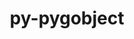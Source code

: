 ---
title: "py-pygobject"
layout: cache
categories: [package, develop]
meta: {"compilers": ["gcc@11.4.0"], "num_specs": 20, "num_specs_by_stack": {"e4s": 20, "root": 20}, "oss": ["ubuntu22.04"], "platforms": ["linux"], "stacks": ["e4s", "root"], "targets": ["x86_64_v3"], "versions": ["3.46.0"]}
spec_details: [{"compiler": "gcc@11.4.0", "hash": "3fcffukjshbw6fgds2gbfb3ichdeqlsm", "os": "ubuntu22.04", "platform": "linux", "size": "-", "stacks": ["e4s", "root"], "target": "x86_64_v3", "variants": ["build_system=python_pip"], "versions": ["3.46.0"]}, {"compiler": "gcc@11.4.0", "hash": "4surmns7xmq4olnqamd5ltxlhbdh5s66", "os": "ubuntu22.04", "platform": "linux", "size": "-", "stacks": ["e4s", "root"], "target": "x86_64_v3", "variants": ["build_system=python_pip"], "versions": ["3.46.0"]}, {"compiler": "gcc@11.4.0", "hash": "5zve7jxkfiw5x26dm47x4pdq2yda6exm", "os": "ubuntu22.04", "platform": "linux", "size": "-", "stacks": ["e4s", "root"], "target": "x86_64_v3", "variants": ["build_system=python_pip"], "versions": ["3.46.0"]}, {"compiler": "gcc@11.4.0", "hash": "6gkha76mj5ej6f7lxpapcc57jukup53p", "os": "ubuntu22.04", "platform": "linux", "size": "-", "stacks": ["e4s", "root"], "target": "x86_64_v3", "variants": ["build_system=python_pip"], "versions": ["3.46.0"]}, {"compiler": "gcc@11.4.0", "hash": "dml4jzcnezcdzjrmdpwtdruzssobm2ed", "os": "ubuntu22.04", "platform": "linux", "size": "-", "stacks": ["e4s", "root"], "target": "x86_64_v3", "variants": ["build_system=python_pip"], "versions": ["3.46.0"]}, {"compiler": "gcc@11.4.0", "hash": "eevhdcpqj66crvqdir6jtuewkbk7apok", "os": "ubuntu22.04", "platform": "linux", "size": "-", "stacks": ["e4s", "root"], "target": "x86_64_v3", "variants": ["build_system=python_pip"], "versions": ["3.46.0"]}, {"compiler": "gcc@11.4.0", "hash": "iazsdehpuzrewp4vylbkst2h4vjisl2h", "os": "ubuntu22.04", "platform": "linux", "size": "-", "stacks": ["e4s", "root"], "target": "x86_64_v3", "variants": ["build_system=python_pip"], "versions": ["3.46.0"]}, {"compiler": "gcc@11.4.0", "hash": "llj6sqqdhghvqnzy3jskknug2c7qvee5", "os": "ubuntu22.04", "platform": "linux", "size": "-", "stacks": ["e4s", "root"], "target": "x86_64_v3", "variants": ["build_system=python_pip"], "versions": ["3.46.0"]}, {"compiler": "gcc@11.4.0", "hash": "njaw6aajrv4ckxrqnj7wdtv2xb5ftrse", "os": "ubuntu22.04", "platform": "linux", "size": "-", "stacks": ["e4s", "root"], "target": "x86_64_v3", "variants": ["build_system=python_pip"], "versions": ["3.46.0"]}, {"compiler": "gcc@11.4.0", "hash": "pgud55ealdgduquz6kd55dvraq2kcw74", "os": "ubuntu22.04", "platform": "linux", "size": "-", "stacks": ["e4s", "root"], "target": "x86_64_v3", "variants": ["build_system=python_pip"], "versions": ["3.46.0"]}, {"compiler": "gcc@11.4.0", "hash": "pqh7tgnldqhaqn5gomo6txv5jwetdo2w", "os": "ubuntu22.04", "platform": "linux", "size": "-", "stacks": ["e4s", "root"], "target": "x86_64_v3", "variants": ["build_system=python_pip"], "versions": ["3.46.0"]}, {"compiler": "gcc@11.4.0", "hash": "pqudmcrvonk4p5psz3gmhqsxm7nctwb7", "os": "ubuntu22.04", "platform": "linux", "size": "-", "stacks": ["e4s", "root"], "target": "x86_64_v3", "variants": ["build_system=python_pip"], "versions": ["3.46.0"]}, {"compiler": "gcc@11.4.0", "hash": "qn647lge6t4j4cmurc3vggn72fiw3nqv", "os": "ubuntu22.04", "platform": "linux", "size": "-", "stacks": ["e4s", "root"], "target": "x86_64_v3", "variants": ["build_system=python_pip"], "versions": ["3.46.0"]}, {"compiler": "gcc@11.4.0", "hash": "qvg6lnsnikzl55kylihq6sl5jgukjxf7", "os": "ubuntu22.04", "platform": "linux", "size": "-", "stacks": ["e4s", "root"], "target": "x86_64_v3", "variants": ["build_system=python_pip"], "versions": ["3.46.0"]}, {"compiler": "gcc@11.4.0", "hash": "svihvvz46gedyswzchp2vvrcqjoax3mp", "os": "ubuntu22.04", "platform": "linux", "size": "-", "stacks": ["e4s", "root"], "target": "x86_64_v3", "variants": ["build_system=python_pip"], "versions": ["3.46.0"]}, {"compiler": "gcc@11.4.0", "hash": "we2mv4w4mhwkwnvpvg4zi64qyvkbis75", "os": "ubuntu22.04", "platform": "linux", "size": "-", "stacks": ["e4s", "root"], "target": "x86_64_v3", "variants": ["build_system=python_pip"], "versions": ["3.46.0"]}, {"compiler": "gcc@11.4.0", "hash": "wmnt4yimsbx6gcqu3pv74rfrpxpxdz4u", "os": "ubuntu22.04", "platform": "linux", "size": "-", "stacks": ["e4s", "root"], "target": "x86_64_v3", "variants": ["build_system=python_pip"], "versions": ["3.46.0"]}, {"compiler": "gcc@11.4.0", "hash": "wrao22g3mqqcyfeypmzcdibelbiekwrf", "os": "ubuntu22.04", "platform": "linux", "size": "-", "stacks": ["e4s", "root"], "target": "x86_64_v3", "variants": ["build_system=python_pip"], "versions": ["3.46.0"]}, {"compiler": "gcc@11.4.0", "hash": "wvbcg7mvntnpjochbv6mtq43nsacqu5u", "os": "ubuntu22.04", "platform": "linux", "size": "-", "stacks": ["e4s", "root"], "target": "x86_64_v3", "variants": ["build_system=python_pip"], "versions": ["3.46.0"]}, {"compiler": "gcc@11.4.0", "hash": "wxmdewt7s5nyoc747gozazwsg5h5u2mr", "os": "ubuntu22.04", "platform": "linux", "size": "-", "stacks": ["e4s", "root"], "target": "x86_64_v3", "variants": ["build_system=python_pip"], "versions": ["3.46.0"]}]
---